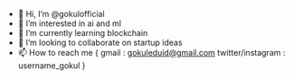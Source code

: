 - 👋 Hi, I’m @gokulofficial
- 👀 I’m interested in ai and ml 
- 🌱 I’m currently learning blockchain
- 💞️ I’m looking to collaborate on startup ideas
- 📫 How to reach me {
                       gmail : gokuleduid@gmail.com
                       twitter/instagram : username_gokul
                     }
                      
                       

<!---
gokulofficial/gokulofficial is a ✨ special ✨ repository because its `README.md` (this file) appears on your GitHub profile.
You can click the Preview link to take a look at your changes.
--->
